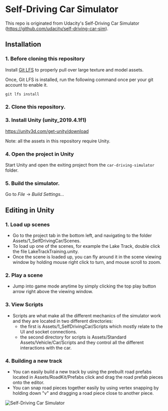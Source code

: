 # Self-Driving Car Simulator 

This repo is originated from Udacity's Self-Driving Car Simulator (https://github.com/udacity/self-driving-car-sim).

## Installation

### 1. Before cloning this repository

Install [Git LFS](https://git-lfs.github.com) to properly pull over large texture and model assets. 

Once, Git LFS is installed, run the following command once per your git account to enable it.

```
git lfs install
```

### 2. Clone this repository.

### 3. Install Unity (unity_2019.4.1f1)

https://unity3d.com/get-unity/download

Note: all the assets in this repository require Unity. 

### 4. Open the project in Unity

Start Unity and open the exiting project from the `car-driving-simulator` folder.

### 5. Build the simulator.

Go to *File* -> *Build Settings...*

## Editing in Unity 

### 1. Load up scenes

- Go to the project tab in the bottom left, and navigating to the folder Assets/1_SelfDrivingCar/Scenes.
- To load up one of the scenes, for example the Lake Track, double click the file LakeTrackTraining.unity.
- Once the scene is loaded up, you can fly around it in the scene viewing window by holding mouse right click to turn, and mouse scroll to zoom.

### 2. Play a scene

- Jump into game mode anytime by simply clicking the top play button arrow right above the viewing window.

### 3. View Scripts

- Scripts are what make all the different mechanics of the simulator work and they are located in two different directories:
  - the first is Assets/1_SelfDrivingCar/Scripts which mostly relate to the UI and socket connections.
  - the second directory for scripts is Assets/Standard Assets/Vehicle/Car/Scripts and they control all the different interactions with the car.

### 4. Building a new track

- You can easily build a new track by using the prebuilt road prefabs located in Assets/RoadKit/Prefabs click and drag the road prefab pieces onto the editor.
- You can snap road pieces together easily by using vertex snapping by holding down "v" and dragging a road piece close to another piece.

![Self-Driving Car Simulator](./sim_image.png)

